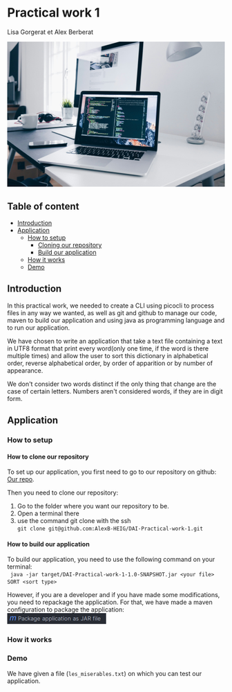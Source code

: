 # Practical work 1

Lisa Gorgerat et Alex Berberat

![Title card](/images/title_card.jpg)

## Table of content

- [Introduction](#introduction)
- [Application](#application)
    - [How to setup](#how-to-setup)
      - [Cloning our repository](#how-to-clone-our-repository)
      - [Build our application](#how-to-build-our-application)
    - [How it works](#how-it-works)
    - [Demo](#demo)

## Introduction
In this practical work, we needed to create a CLI using picocli to process files in any way we wanted, as well as git and github to manage our code, maven to build our application and using java as programming language and to run our application.

We have chosen to write an application that take a text file containing a text in UTF8 format that print every word(only one time, if the word is there multiple times) and allow the user to sort this dictionary in alphabetical order, reverse alphabetical order, by order of apparition or by number of appearance.

We don't consider two words distinct if the only thing that change are the case of certain letters. Numbers aren't considered words, if they are in digit form. 

## Application
### How to setup
#### How to clone our repository
To set up our application, you first need to go to our repository on github: [Our repo](https://github.com/AlexB-HEIG/DAI-Practical-work-1).

Then you need to clone our repository:
1. Go to the folder where you want our repository to be.
2. Open a terminal there
3. use the command git clone with the ssh<br>
`git clone git@github.com:AlexB-HEIG/DAI-Practical-work-1.git`

#### How to build our application
To build our application, you need to use the following command on your terminal:<br>
` java -jar target/DAI-Practical-work-1-1.0-SNAPSHOT.jar <your file> SORT <sort type>`

However, if you are a developer and if you have made some modifications, you need to repackage the application.
For that, we have made a maven configuration to package the application: <br>
![maven config](images/package.png)

### How it works



### Demo
We have given a file (`les_miserables.txt`) on which you can test our application.

